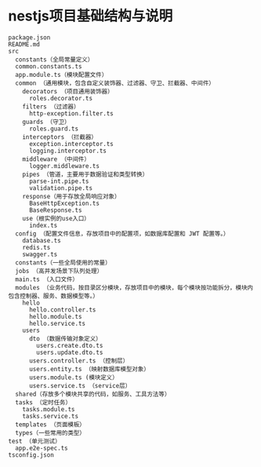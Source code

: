 # nestjs项目基础结构与说明

    package.json
    README.md
    src
      constants（全局常量定义）
      common.constants.ts
      app.module.ts（模块配置文件）
      common （通用模块，包含自定义装饰器、过滤器、守卫、拦截器、中间件）
        decorators （项目通用装饰器）
          roles.decorator.ts
        filters （过滤器）
          http-exception.filter.ts
        guards （守卫）
          roles.guard.ts
        interceptors （拦截器）
          exception.interceptor.ts
          logging.interceptor.ts
        middleware （中间件）
          logger.middleware.ts
        pipes （管道，主要用于数据验证和类型转换）
          parse-int.pipe.ts
          validation.pipe.ts
        response（用于存放全局响应对象）
          BaseHttpException.ts
          BaseResponse.ts
        use（根实例的use入口）
          index.ts
      config （配置文件信息，存放项目中的配置项，如数据库配置和 JWT 配置等。）
        database.ts
        redis.ts
        swagger.ts
      constants（一些全局使用的常量）
      jobs （高并发场景下队列处理）
      main.ts （入口文件）
      modules （业务代码，按目录区分模块，存放项目中的模块，每个模块按功能拆分，模块内包含控制器、服务、数据模型等。）
        hello
          hello.controller.ts
          hello.module.ts
          hello.service.ts
        users
          dto （数据传输对象定义）
            users.create.dto.ts
            users.update.dto.ts
          users.controller.ts （控制层）
          users.entity.ts （映射数据库模型对象）
          users.module.ts (模块定义）
          users.service.ts （service层）
      shared（存放多个模块共享的代码，如服务、工具方法等）
      tasks （定时任务）
        tasks.module.ts
        tasks.service.ts
      templates （页面模板）
      types（一些常用的类型）
    test （单元测试）
      app.e2e-spec.ts
    tsconfig.json
